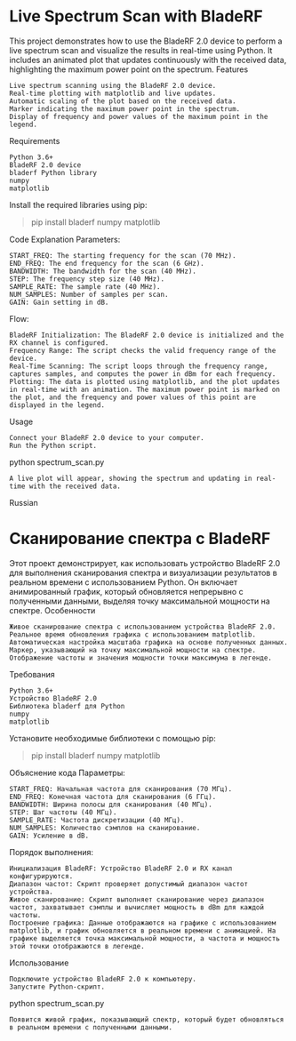 # Live Spectrum Scan with BladeRF

This project demonstrates how to use the BladeRF 2.0 device to perform a live spectrum scan and visualize the results in real-time using Python. It includes an animated plot that updates continuously with the received data, highlighting the maximum power point on the spectrum.
Features

    Live spectrum scanning using the BladeRF 2.0 device.
    Real-time plotting with matplotlib and live updates.
    Automatic scaling of the plot based on the received data.
    Marker indicating the maximum power point in the spectrum.
    Display of frequency and power values of the maximum point in the legend.

Requirements

    Python 3.6+
    BladeRF 2.0 device
    bladerf Python library
    numpy
    matplotlib

Install the required libraries using pip:

>pip install bladerf numpy matplotlib

Code Explanation
Parameters:

    START_FREQ: The starting frequency for the scan (70 MHz).
    END_FREQ: The end frequency for the scan (6 GHz).
    BANDWIDTH: The bandwidth for the scan (40 MHz).
    STEP: The frequency step size (40 MHz).
    SAMPLE_RATE: The sample rate (40 MHz).
    NUM_SAMPLES: Number of samples per scan.
    GAIN: Gain setting in dB.

Flow:

    BladeRF Initialization: The BladeRF 2.0 device is initialized and the RX channel is configured.
    Frequency Range: The script checks the valid frequency range of the device.
    Real-Time Scanning: The script loops through the frequency range, captures samples, and computes the power in dBm for each frequency.
    Plotting: The data is plotted using matplotlib, and the plot updates in real-time with an animation. The maximum power point is marked on the plot, and the frequency and power values of this point are displayed in the legend.

Usage

    Connect your BladeRF 2.0 device to your computer.
    Run the Python script.

python spectrum_scan.py

    A live plot will appear, showing the spectrum and updating in real-time with the received data.

Russian
# Сканирование спектра с BladeRF

Этот проект демонстрирует, как использовать устройство BladeRF 2.0 для выполнения сканирования спектра и визуализации результатов в реальном времени с использованием Python. Он включает анимированный график, который обновляется непрерывно с полученными данными, выделяя точку максимальной мощности на спектре.
Особенности

    Живое сканирование спектра с использованием устройства BladeRF 2.0.
    Реальное время обновления графика с использованием matplotlib.
    Автоматическая настройка масштаба графика на основе полученных данных.
    Маркер, указывающий на точку максимальной мощности на спектре.
    Отображение частоты и значения мощности точки максимума в легенде.

Требования

    Python 3.6+
    Устройство BladeRF 2.0
    Библиотека bladerf для Python
    numpy
    matplotlib

Установите необходимые библиотеки с помощью pip:

>pip install bladerf numpy matplotlib

Объяснение кода
Параметры:

    START_FREQ: Начальная частота для сканирования (70 МГц).
    END_FREQ: Конечная частота для сканирования (6 ГГц).
    BANDWIDTH: Ширина полосы для сканирования (40 МГц).
    STEP: Шаг частоты (40 МГц).
    SAMPLE_RATE: Частота дискретизации (40 МГц).
    NUM_SAMPLES: Количество сэмплов на сканирование.
    GAIN: Усиление в dB.

Порядок выполнения:

    Инициализация BladeRF: Устройство BladeRF 2.0 и RX канал конфигурируются.
    Диапазон частот: Скрипт проверяет допустимый диапазон частот устройства.
    Живое сканирование: Скрипт выполняет сканирование через диапазон частот, захватывает сэмплы и вычисляет мощность в dBm для каждой частоты.
    Построение графика: Данные отображаются на графике с использованием matplotlib, и график обновляется в реальном времени с анимацией. На графике выделяется точка максимальной мощности, а частота и мощность этой точки отображаются в легенде.

Использование

    Подключите устройство BladeRF 2.0 к компьютеру.
    Запустите Python-скрипт.

python spectrum_scan.py

    Появится живой график, показывающий спектр, который будет обновляться в реальном времени с полученными данными.

